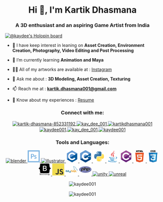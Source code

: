 <h1 align="center">Hi 👋, I'm Kartik Dhasmana</h1>
<h3 align="center">A 3D enthusiast and an aspiring Game Artist from India</h3>

[![@kaydee's Holopin board](https://holopin.io/api/user/board?user=kaydee)](https://holopin.io/@kaydee)


- 🔭 I have keep interest in leaning on **Asset Creation, Environment Creation, Photography, Video Editing and Post Processing**

- 🌱 I’m currently learning **Animation and Maya**

- 👨‍💻 All of my artworks are available at : [Instagram](https://www.instagram.com/kd_renders_3d/)

- 💬 Ask me about : **3D Modeling, Asset Creation, Texturing**

- 📫 Reach me at : **kartik.dhasmana001@gmail.com**

- 📄 Know about my experiences : [Resume](https://drive.google.com/file/d/1beKRxJsIhH8V-t0NbYfZ4qD8lMVYGmjG/view?usp=share_link)


<!--- CONNECT WITH ME SECTION --->

<h3 align="center">Connect with me:</h3>

<p align="center">
    <a href="https://linkedin.com/in/kartik-dhasmana-852331192" target="blank">
      <img align="center" src="https://raw.githubusercontent.com/rahuldkjain/github-profile-readme-generator/master/src/images/icons/Social/linked-in-alt.svg" alt="kartik-dhasmana-852331192" height="30" width="40" />
    </a>
    <a href="https://instagram.com/kay_dee_001" target="blank">
      <img align="center" src="https://raw.githubusercontent.com/rahuldkjain/github-profile-readme-generator/master/src/images/icons/Social/instagram.svg" alt="kay_dee_001" height="30" width="40" />
    </a>
    <a href="https://www.behance.net/kartikdhasmana001" target="blank">
      <img align="center" src="https://raw.githubusercontent.com/rahuldkjain/github-profile-readme-generator/master/src/images/icons/Social/behance.svg" alt="kartikdhasmana001" height="30" width="40" />
    </a>
    <a href="https://www.codechef.com/users/kaydee001" target="blank">
      <img align="center" src="https://cdn.jsdelivr.net/npm/simple-icons@3.1.0/icons/codechef.svg" alt="kaydee001" height="30" width="40" />
    </a>
    <a href="https://www.hackerrank.com/kay_dee_001" target="blank">
      <img align="center" src="https://raw.githubusercontent.com/rahuldkjain/github-profile-readme-generator/master/src/images/icons/Social/hackerrank.svg" alt="kay_dee_001" height="30" width="40" />
    </a>
    <a href="https://codeforces.com/profile/kaydee001" target="blank">
      <img align="center" src="https://cdn.jsdelivr.net/npm/simple-icons@3.0.1/icons/codeforces.svg" alt="kaydee001" height="30" width="40" />
    </a>
</p>

<!--- TOOLS SECTION AND LANGUAGES --->

<h3 align="center">Tools and Languages:</h3>

<p align="center">
  <!--- BLENDER --->
  <a href="https://www.blender.org/" target="_blank"> 
    <img src="https://download.blender.org/branding/community/blender_community_badge_white.svg" alt="blender" width="40" height="40"/> 
  </a>
  <!--- PHOTOSHOP --->
  <a href="https://www.photoshop.com/en" target="_blank" rel="noreferrer"> 
    <img src="https://raw.githubusercontent.com/devicons/devicon/master/icons/photoshop/photoshop-line.svg" alt="photoshop" width="40" height="40"/> 
  </a>
            <!---
              <!--- ILLUSTRATOR --->
              <a href="https://www.adobe.com/in/products/illustrator.html" target="_blank"> 
                <img src="https://www.vectorlogo.zone/logos/adobe_illustrator/adobe_illustrator-icon.svg" alt="illustrator" width="40" height="40"/>
              </a>
  <!--- C --->
  <a href="https://www.cprogramming.com/" target="_blank"> 
    <img src="https://raw.githubusercontent.com/devicons/devicon/master/icons/c/c-original.svg" alt="c" width="40" height="40"/> 
  </a>
  <!--- C++ --->
  <a href="https://www.w3schools.com/cpp/" target="_blank"> 
    <img src="https://raw.githubusercontent.com/devicons/devicon/master/icons/cplusplus/cplusplus-original.svg" alt="cplusplus" width="40" height="40"/> 
  </a>
  <!--- PYTHON --->
  <a href="https://www.python.org" target="_blank"> 
    <img src="https://raw.githubusercontent.com/devicons/devicon/master/icons/python/python-original.svg" alt="python" width="40" height="40"/> 
  </a>
  <!--- JAVA --->
  <a href="https://www.java.com" target="_blank"> 
    <img src="https://raw.githubusercontent.com/devicons/devicon/master/icons/java/java-original.svg" alt="java" width="40" height="40"/> 
  </a>
  <!--- C# --->
  <a href="https://www.w3schools.com/cs/" target="_blank"> 
    <img src="https://raw.githubusercontent.com/devicons/devicon/master/icons/csharp/csharp-original.svg" alt="csharp" width="40" height="40"/> 
  </a>  
  <!--- HTML --->
  <a href="https://www.w3.org/html/" target="_blank"> 
    <img src="https://raw.githubusercontent.com/devicons/devicon/master/icons/html5/html5-original-wordmark.svg" alt="html5" width="40" height="40"/> 
  </a>
  <!--- CSS --->
  <a href="https://www.w3schools.com/css/" target="_blank"> 
    <img src="https://raw.githubusercontent.com/devicons/devicon/master/icons/css3/css3-original-wordmark.svg" alt="css3" width="40" height="40"/> 
  </a>
   <!--- BOOTSTRAP --->
  <a href="https://getbootstrap.com" target="_blank"> 
    <img src="https://raw.githubusercontent.com/devicons/devicon/master/icons/bootstrap/bootstrap-plain-wordmark.svg" alt="bootstrap" width="40" height="40"/> 
  </a>
  <!--- JS --->
  <a href="https://developer.mozilla.org/en-US/docs/Web/JavaScript" target="_blank"> 
    <img src="https://raw.githubusercontent.com/devicons/devicon/master/icons/javascript/javascript-original.svg" alt="javascript" width="40" height="40"/> 
  </a> 
  <!--- MYSQL --->
  <a href="https://www.mysql.com/" target="_blank"> 
    <img src="https://raw.githubusercontent.com/devicons/devicon/master/icons/mysql/mysql-original-wordmark.svg" alt="mysql" width="40" height="40"/> 
  </a>
  <!--- PHP --->
  <a href="https://www.php.net" target="_blank"> 
    <img src="https://raw.githubusercontent.com/devicons/devicon/master/icons/php/php-original.svg" alt="php" width="40" height="40"/> 
  </a>
  <!--- UNITY --->
  <a href="https://unity.com/" target="_blank"> 
    <img src="https://www.vectorlogo.zone/logos/unity3d/unity3d-icon.svg" alt="unity" width="40" height="40"/> 
  </a>
  <!--- UNREAL ENGINE --->
  <a href="https://unrealengine.com/" target="_blank"> 
    <img src="https://raw.githubusercontent.com/kenangundogan/fontisto/036b7eca71aab1bef8e6a0518f7329f13ed62f6b/icons/svg/brand/unreal-engine.svg" alt="unreal"   width="40" height="40"/> 
  </a> 
</p>

<p align="center">
    <img align="center" src="https://github-readme-stats.vercel.app/api/top-langs?username=kaydee001&show_icons=true&locale=en&layout=compact&theme=tokyonight" alt="kaydee001" />
</p>

<p align="center">
    <img align="center" src="https://github-readme-streak-stats.herokuapp.com/?user=kaydee001&theme=tokyonight" alt="kaydee001" />
</p>

<!--- --->
